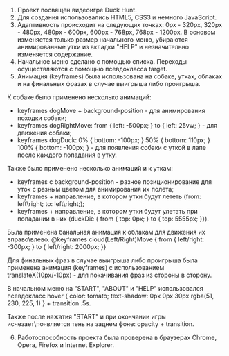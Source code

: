 1) Проект посвящён видеоигре Duck Hunt.
2) Для создания использовались HTML5, CSS3 и немного JavaScript.
3) Адаптивность происходит на следующих точках: 0px - 320px, 320px - 480px, 480px - 600px, 600px - 768px, 768px - 1200px. В основом изменяется только размер начального меню, убираются анимированные утки из вкладки "HELP" и незначительно изменяется содержание.
4) Начальное меню сделано с помощью списка. Переходы осуществляются с помощью псевдокласса target.
5) Анимация (keyframes) была использована на собаке, утках, облаках и на финальных фразах в случае выигрыша либо проигрыша.

К собаке было применено несколько анимаций:
- keyframes dogMove + background-position - для анимирования походки собаки;
- keyframes dogRightMove: from { left: -500px; } to { left: 25vw; } - для движения собаки;
- keyframes dogDuck: 0% { bottom: -100px; } 50% { bottom: 110px; } 100% { bottom: -100px; } - для появления собаки с уткой в лапе после каждого попадания в утку.

Также было применено несколько анимаций и к уткам:
- keyframes с background-position - разное позиционирование для уток с разным цветом для анимирования их полёта;
- keyframes + направление, в котором утки будут лететь (from: left\right; to: left\right;);
- keyframes + направление, в котором утки будут улетать при попадании в них (duckDie { from { top: 0px; } to { top: 5555px; }}).

Была применена банальная анимация к облакам для движения их вправо\влево. @keyframes cloud(Left/Right)Move { from { left/right: -300px; } to { left/right: 2000px; }}

Для финальных фраз в случае выигрыша либо проигрыша была применена анимация (keyframes) с использованием translateX(10px/-10px) - для покачивания фраз из стороны в сторону.

В начальном меню на "START", "ABOUT" и "HELP" использовался псевдокласс hover { color: tomato; text-shadow: 0px 0px 30px rgba(51, 230, 225, 1) } + transition .5s.

Также после нажатия "START" и при окончании игры исчезает\появляется тень на заднем фоне: opacity + transition.

6) Работоспособность проекта была проверена в браузерах Chrome, Opera, Firefox и Internet Explorer.
